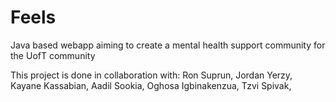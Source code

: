 # Feels

Java based webapp aiming to create a mental health support community for the UofT community

This project is done in collaboration with:
Ron Suprun, 
Jordan Yerzy, 
Kayane Kassabian, 
Aadil Sookia, 
Oghosa Igbinakenzua, 
Tzvi Spivak, 

